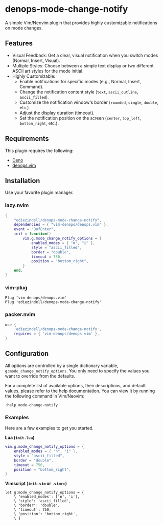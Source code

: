 # denops-mode-change-notify

A simple Vim/Neovim plugin that provides highly customizable notifications on mode changes.

## Features

- Visual Feedback: Get a clear, visual notification when you switch modes (Normal, Insert, Visual).
- Multiple Styles: Choose between a simple text display or two different ASCII art styles for the mode initial.
- Highly Customizable:
  - Enable notifications for specific modes (e.g., Normal, Insert, Command).
  - Change the notification content style (`text`, `ascii_outline`, `ascii_filled`).
  - Customize the notification window's border (`rounded`, `single`, `double`, etc.).
  - Adjust the display duration (timeout).
  - Set the notification position on the screen (`center`, `top_left`, `bottom_right`, etc.).

## Requirements

This plugin requires the following:

- [Deno](https://deno.land/)
- [denops.vim](https://github.com/vim-denops/denops.vim)

## Installation

Use your favorite plugin manager.

### lazy.nvim

```lua
{
    "ediezindell/denops-mode-change-notify",
    dependencies = { "vim-denops/denops.vim" },
    event = "BufEnter",
    init = function()
        vim.g.mode_change_notify_options = {
            enabled_modes = { "n", "i" },
            style = "ascii_filled",
            border = "double",
            timeout = 750,
            position = "bottom_right",
        }
    end,
}
```

### vim-plug

```vim
Plug 'vim-denops/denops.vim'
Plug 'ediezindell/denops-mode-change-notify'
```

### packer.nvim

```lua
use {
    'ediezindell/denops-mode-change-notify',
    requires = { 'vim-denops/denops.vim' },
}
```

## Configuration

All options are controlled by a single dictionary variable, `g:mode_change_notify_options`. You only need to specify the values you want to override from the defaults.

For a complete list of available options, their descriptions, and default values, please refer to the help documentation. You can view it by running the following command in Vim/Neovim:

```vim
:help mode-change-notify
```

### Examples

Here are a few examples to get you started.

**Lua (`init.lua`)**

```lua
vim.g.mode_change_notify_options = {
    enabled_modes = { "n", "i" },
    style = "ascii_filled",
    border = "double",
    timeout = 750,
    position = "bottom_right",
}
```

**Vimscript (`init.vim` or `.vimrc`)**

```vim
let g:mode_change_notify_options = {
    \ 'enabled_modes': ['n', 'i'],
    \ 'style': 'ascii_filled',
    \ 'border': 'double',
    \ 'timeout': 750,
    \ 'position': 'bottom_right',
    \ }
```
